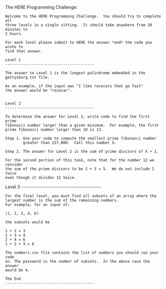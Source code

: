 The HERE Programming Challenge:

	Welcome to the HERE Programming Challenge.  You should try to complete all
	three levels in a single sitting.  It should take anywhere from 20 minutes to
	2 hours.
	
	For each level please submit to HERE the answer *and* the code you wrote to
	find that answer. 

  	Level 1
  	----------------------------------------

  	The answer to Level 1 is the longest palindrome embedded in the 
  	gettysburg.txt file.

  	As an example, if the input was "I like racecars that go fast"
  	the answer would be "racecar".


  	Level 2
  	----------------------------------------

  	To determine the answer for Level 2, write code to find the first prime
  	fibonacci number larger than a given minimum.  For example, the first
  	prime fibonacci number larger than 10 is 13.

  	Step 1. Use your code to compute the smallest prime fibonacci number
  	        greater than 227,000.  Call this number X.

  	Step 2. The answer for Level 2 is the sum of prime divisors of X + 1.

  	For the second portion of this task, note that for the number 12 we consider
  	the sum of the prime divisors to be 2 + 3 = 5.  We do not include 2 twice
  	even though it divides 12 twice.


  Level 3
  	----------------------------------------

  	For the final level, you must find all subsets of an array where the 
  	largest number is the sum of the remaining numbers.
  	For example, for an input of:

  	(1, 2, 3, 4, 6)

  	the subsets would be

  	1 + 2 = 3
  	1 + 3 = 4
  	2 + 4 = 6
  	1 + 2 + 3 = 6

  	The numbers.csv file contains the list of numbers you should run your code
  	on. The password is the number of subsets.  In the above case the answer 
  	would be 4.

  	The End
  	----------------------------------------
